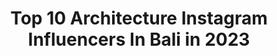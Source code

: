 ---
title: Top 10 Architecture Instagram Influencers In Bali in 2023
description: >-
  Find top architecture Instagram influencers in Bali in 2023. Most popular hashtags: #bali #architecture #indonesia #balilife.
platform: Instagram
hits: 39
text_top: Analyze the best Instagram accounts on inBeat.
text_bottom: Our database aggregates 39 Instagram influencers like this in Bali, Indonesia for you to collaborate.
profiles:
  - username: "wearedesignassembly"
    fullname: >-
      D E S I G N   A S S E M B L Y
    bio: >-
      Architecture & Design Studio based in Bali Studio visits by appointment only
    location: "Indonesia"
    followers: 9391
    engagement: 429
    commentsToLikes: 0.011935
    id: ck1347ovzv4dd0i193zivdl63
    verified: false
    hashtags: "#interiors, #architect, #lumion, #interiordesign"
  - username: "baliinteriors"
    fullname: >-
      BALI INTERIORS by @sheilaman_
    bio: >-
      Photographing the best Interiors in Bali & beyond. Creative direction for homewares and lifestyle brands. DM me for enquires. www.bali-interiors.com
    location: "Indonesia"
    followers: 58153
    engagement: 198
    commentsToLikes: 0.036712
    id: ck1347obtv4a70i198g3sfm1b
    verified: false
    hashtags: "#hunkerhome, #interior444, #baliinteriors, #bedroomgoals"
  - username: "fiutos"
    fullname: >-
      Camilla ☽ travel photography
    bio: >-
      ‎📸🗺 | Horses🐴🏜 |📍Italy
    location: "Indonesia"
    followers: 3143
    engagement: 977
    commentsToLikes: 0.078470
    id: ck9hajkwkcrjb0j78tu4exb3b
    verified: false
    hashtags: "#baliisland, #balitrip, #dolomiti, #mountainlovers"
  - username: "karinaapsari"
    fullname: >-
      Ni Putu Karina Apsari Triana P
    bio: >-
      📍'96 Balinese - Ubud @karyabali_shop @bykarinaapsari gedesuryamataram
    location: "Indonesia"
    followers: 40382
    engagement: 154
    commentsToLikes: 0.018562
    id: ck15pp5wlyyod0i19ndecxo89
    verified: false
    hashtags: "#bonvoyage, #marriotthotel, #travelagain, #traveller"
  - username: "gigidewa"
    fullname: >-
      D E W A N A T A
    bio: >-
      • hamba Allah SWT 💛 my mom 💛 • Jakarta, Indonesia
    location: "Indonesia"
    followers: 15968
    engagement: 307
    commentsToLikes: 0.053734
    id: ck0w3bmzjsksv0i19xloepl9r
    verified: false
    hashtags: "#sunrise, #jelajahi, #instatravel, #architecture"
  - username: "_hennykusumadewi_"
    fullname: >-
      @HK
    bio: >-
      👸ExtraOrdinary women live in an ExtraOrdinary life👸 📍𝓙𝓪𝓴𝓪𝓻𝓽𝓪, 𝓘𝓷𝓭𝓸𝓷𝓮𝓼𝓲𝓪 🇮🇩 ✈ -🇫🇷-🇩🇪-🇸🇬-🇲🇾-🇨🇳-🇵🇭-🇭🇰-🇹🇭-🇻🇳-🇦🇪 Check my new video on youtube below!
    location: "Indonesia"
    followers: 4068
    engagement: 1315
    commentsToLikes: 0.038143
    id: ckaoqzj1cl25r0i78tbvuvf6s
    verified: false
    hashtags: "#greatshotz, #mint, #exploreindonesia, #pesonaindonesia"
  - username: "kimmconn"
    fullname: >-
      Travel + Festival Blogger🧜🏼‍♀️
    bio: >-
      Kimmie🐬 Adventures of a 🇺🇸🇦🇺 Couple ‘Stuck’ in Bali📍5.5 Years on the Road🌄 Photographer🗺 Indefinite Work/Travel🤙🏾 Embarassing af😝
    location: "Indonesia"
    followers: 50543
    engagement: 95
    commentsToLikes: 0.107316
    id: ck0w0eudvdu6h0i19nxm0a7r9
    verified: false
    hashtags: "#droneofficial, #architecture, #nusapenidaisland, #adventureenthusiasts"
  - username: "greenvillagebali_"
    fullname: >-
      Green Village
    bio: >-
      A unique community of homes custom designed by @ibukubali from bamboo on the banks of Ayung River, Bali. Book your stay bit.ly/stayatgreenvillage
    location: "Indonesia"
    followers: 32954
    engagement: 129
    commentsToLikes: 0.011840
    id: ck5c3ev4oz6q80i11v409ofk7
    verified: false
    hashtags: "#interiorstyling, #repost, #livinginthejungle, #bali"
  - username: "monika_sozanska"
    fullname: >-
      Monika🤺Sozanska
    bio: >-
      *** OLYMPIAN 🤺 *** Multiple medalist at the World & European Champs *** 🌎 Founder MOSIKS 💫 IG mosiks_jewelry & ✨✨✨www.fechtincentives.de ✨✨✨
    location: "Indonesia"
    followers: 28713
    engagement: 367
    commentsToLikes: 0.041178
    id: ckap7c3p8jffi0i781bs9nu0o
    verified: true
    hashtags: "#fencing, #mentawais, #bali, #indonesia"
  - username: "asean.skyscraper"
    fullname: >-
      AseanSkyscraper&Infrastructure
    bio: >-
      Follow @asean.skyscraper . update about buildings and development of skyscrapers in Southeast Asia 🇮🇩🇲🇾🇹🇭🇻🇳🇸🇬🇵🇭🇧🇳🇰🇭🇲🇲🇱🇦
    location: "Indonesia"
    followers: 5505
    engagement: 782
    commentsToLikes: 0.009557
    id: ck14i2rm5dcn50i19b6s17iao
    verified: false
    hashtags: "#aseanskyscraper, #drone, #wanderlust, #jakartacity"
---